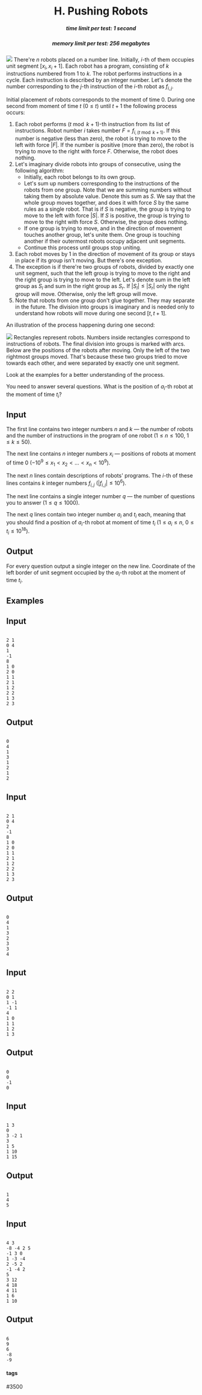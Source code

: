 <h1 style='text-align: center;'> H. Pushing Robots</h1>

<h5 style='text-align: center;'>time limit per test: 1 second</h5>
<h5 style='text-align: center;'>memory limit per test: 256 megabytes</h5>

 ![](images/0df9513c3c10d66da994193cdbd88b8a4dd4003e.png) There're $n$ robots placed on a number line. Initially, $i$-th of them occupies unit segment $[x_i, x_i + 1]$. Each robot has a program, consisting of $k$ instructions numbered from $1$ to $k$. The robot performs instructions in a cycle. Each instruction is described by an integer number. Let's denote the number corresponding to the $j$-th instruction of the $i$-th robot as $f_{i, j}$.

Initial placement of robots corresponds to the moment of time $0$. During one second from moment of time $t$ ($0 \le t$) until $t + 1$ the following process occurs: 

1. Each robot performs $(t \bmod k + 1)$-th instruction from its list of instructions. Robot number $i$ takes number $F = f_{i, (t \bmod k + 1)}$. If this number is negative (less than zero), the robot is trying to move to the left with force $|F|$. If the number is positive (more than zero), the robot is trying to move to the right with force $F$. Otherwise, the robot does nothing.
2. Let's imaginary divide robots into groups of consecutive, using the following algorithm:
	* Initially, each robot belongs to its own group.
	* Let's sum up numbers corresponding to the instructions of the robots from one group. Note that we are summing numbers without taking them by absolute value. Denote this sum as $S$. We say that the whole group moves together, and does it with force $S$ by the same rules as a single robot. That is if $S$ is negative, the group is trying to move to the left with force $|S|$. If $S$ is positive, the group is trying to move to the right with force $S$. Otherwise, the group does nothing.
	* If one group is trying to move, and in the direction of movement touches another group, let's unite them. One group is touching another if their outermost robots occupy adjacent unit segments.
	* Continue this process until groups stop uniting.
3. Each robot moves by $1$ in the direction of movement of its group or stays in place if its group isn't moving. But there's one exception.
4. The exception is if there're two groups of robots, divided by exactly one unit segment, such that the left group is trying to move to the right and the right group is trying to move to the left. Let's denote sum in the left group as $S_l$ and sum in the right group as $S_r$. If $|S_l| \le |S_r|$ only the right group will move. Otherwise, only the left group will move.
5. Note that robots from one group don't glue together. They may separate in the future. The division into groups is imaginary and is needed only to understand how robots will move during one second $[t, t + 1]$.

An illustration of the process happening during one second: 

 ![](images/c9f7c57776c0c658b58ee8856b8395fb7b78646e.png) Rectangles represent robots. Numbers inside rectangles correspond to instructions of robots. The final division into groups is marked with arcs. Below are the positions of the robots after moving. Only the left of the two rightmost groups moved. That's because these two groups tried to move towards each other, and were separated by exactly one unit segment.

Look at the examples for a better understanding of the process.

You need to answer several questions. What is the position of $a_i$-th robot at the moment of time $t_i$?

## Input

The first line contains two integer numbers $n$ and $k$ — the number of robots and the number of instructions in the program of one robot ($1 \le n \le 100$, $1 \le k \le 50$).

The next line contains $n$ integer numbers $x_i$ — positions of robots at moment of time $0$ ($-10^9 \le x_1 < x_2 < \dots < x_n < 10^9$).

The next $n$ lines contain descriptions of robots' programs. The $i$-th of these lines contains $k$ integer numbers $f_{i, j}$ ($|f_{i, j}| \le 10^6$).

The next line contains a single integer number $q$ — the number of questions you to answer ($1 \le q \le 1000$).

The next $q$ lines contain two integer number $a_i$ and $t_i$ each, meaning that you should find a position of $a_i$-th robot at moment of time $t_i$ ($1 \le a_i \le n$, $0 \le t_i \le 10^{18}$).

## Output

For every question output a single integer on the new line. Coordinate of the left border of unit segment occupied by the $a_i$-th robot at the moment of time $t_i$.

## Examples

## Input


```

2 1
0 4
1
-1
8
1 0
2 0
1 1
2 1
1 2
2 2
1 3
2 3

```
## Output


```

0
4
1
3
1
2
1
2

```
## Input


```

2 1
0 4
2
-1
8
1 0
2 0
1 1
2 1
1 2
2 2
1 3
2 3

```
## Output


```

0
4
1
3
2
3
3
4

```
## Input


```

2 2
0 1
1 -1
-1 1
4
1 0
1 1
1 2
1 3

```
## Output


```

0
0
-1
0

```
## Input


```

1 3
0
3 -2 1
3
1 5
1 10
1 15

```
## Output


```

1
4
5

```
## Input


```

4 3
-8 -4 2 5
-1 3 0
1 -3 -4
2 -5 2
-1 -4 2
5
3 12
4 18
4 11
1 6
1 10

```
## Output


```

6
9
6
-8
-9

```


#### tags 

#3500 
